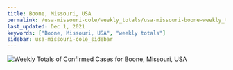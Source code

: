 ```yaml
---
title: Boone, Missouri, USA
permalink: /usa-missouri-cole/weekly_totals/usa-missouri-boone-weekly_totals.html
last_updated: Dec 1, 2021
keywords: ["Boone, Missouri, USA", "weekly totals"]
sidebar: usa-missouri-cole_sidebar
---
```


![Weekly Totals of Confirmed Cases for Boone, Missouri, USA](/covid_tracker/images/graphs/usa-missouri-boone-weekly_totals_graph.png)
